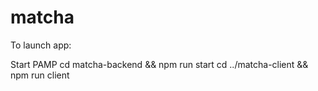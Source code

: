 # matcha

To launch app:

Start PAMP
cd matcha-backend && npm run start
cd ../matcha-client && npm run client
